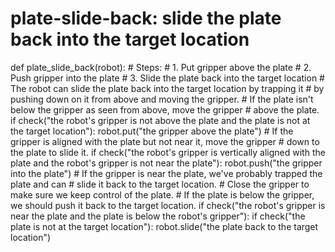 # plate-slide-back: slide the plate back into the target location
def plate_slide_back(robot):
    # Steps:
    #  1. Put gripper above the plate
    #  2. Push gripper into the plate
    #  3. Slide the plate back into the target location
    # The robot can slide the plate back into the target location by trapping it 
    # by pushing down on it from above and moving the gripper.
    # If the plate isn't below the gripper as seen from above, move the gripper
    # above the plate.
    if check("the robot's gripper is not above the plate and the plate is not at the target location"):
        robot.put("the gripper above the plate")
    # If the gripper is aligned with the plate but not near it, move the gripper
    # down to the plate to slide it.
    if check("the robot's gripper is vertically aligned with the plate and the robot's gripper is not near the plate"):
        robot.push("the gripper into the plate")
    # If the gripper is near the plate, we've probably trapped the plate and can
    # slide it back to the target location.
    # Close the gripper to make sure we keep control of the plate.
    # If the plate is below the gripper, we should push it back to the target location.
    if check("the robot's gripper is near the plate and the plate is below the robot's gripper"):
        if check("the plate is not at the target location"):
            robot.slide("the plate back to the target location")